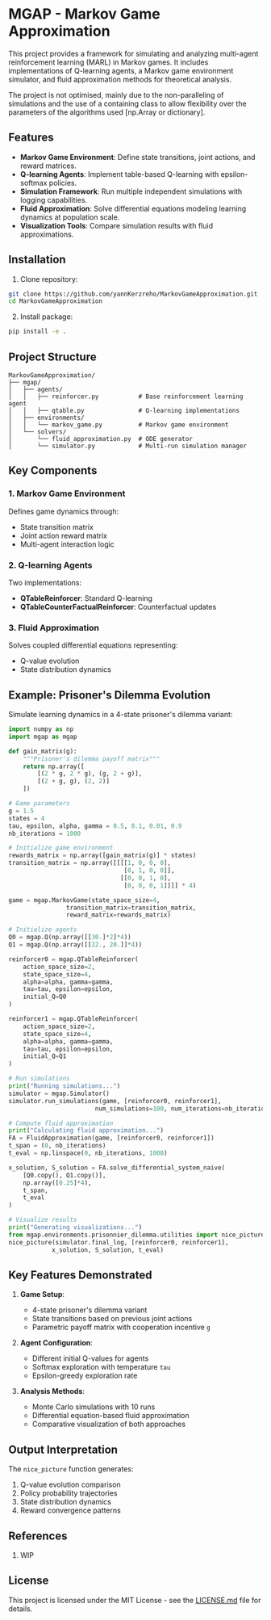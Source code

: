 # MGAP - Markov Game Approximation

This project provides a framework for simulating and analyzing multi-agent reinforcement learning (MARL) in Markov games. It includes implementations of Q-learning agents, a Markov game environment simulator, and fluid approximation methods for theoretical analysis.

The project is not optimised, mainly due to the non-paralleling of simulations and the use of a containing class to allow flexibility over the parameters of the algorithms used [np.Array or dictionary].

## Features

- **Markov Game Environment**: Define state transitions, joint actions, and reward matrices.
- **Q-learning Agents**: Implement table-based Q-learning with epsilon-softmax policies.
- **Simulation Framework**: Run multiple independent simulations with logging capabilities.
- **Fluid Approximation**: Solve differential equations modeling learning dynamics at population scale.
- **Visualization Tools**: Compare simulation results with fluid approximations.

## Installation

1. Clone repository:
```bash
git clone https://github.com/yannKerzreho/MarkovGameApproximation.git
cd MarkovGameApproximation
```

2. Install package:
```bash
pip install -e .
```

## Project Structure

```
MarkovGameApproximation/
├── mgap/
│   ├── agents/
│   │   ├── reinforcer.py           # Base reinforcement learning agent
│   │   ├── qtable.py               # Q-learning implementations
│   ├── environments/
│   │   └── markov_game.py          # Markov game environment
│   └── solvers/
│       └── fluid_approximation.py  # ODE generator
│       └── simulator.py            # Multi-run simulation manager
```

## Key Components

### 1. Markov Game Environment
Defines game dynamics through:
- State transition matrix
- Joint action reward matrix
- Multi-agent interaction logic

### 2. Q-learning Agents
Two implementations:
- **QTableReinforcer**: Standard Q-learning
- **QTableCounterFactualReinforcer**: Counterfactual updates

### 3. Fluid Approximation
Solves coupled differential equations representing:
- Q-value evolution
- State distribution dynamics

## Example: Prisoner's Dilemma Evolution

Simulate learning dynamics in a 4-state prisoner's dilemma variant:

```python
import numpy as np
import mgap as mgap

def gain_matrix(g):
    """Prisoner's dilemma payoff matrix"""
    return np.array([
        [(2 * g, 2 * g), (g, 2 + g)],
        [(2 + g, g), (2, 2)]
    ])

# Game parameters
g = 1.5
states = 4
tau, epsilon, alpha, gamma = 0.5, 0.1, 0.01, 0.9
nb_iterations = 1000

# Initialize game environment
rewards_matrix = np.array([gain_matrix(g)] * states)
transition_matrix = np.array([[[[1, 0, 0, 0],
                                [0, 1, 0, 0]],
                               [[0, 0, 1, 0],
                                [0, 0, 0, 1]]]] * 4)

game = mgap.MarkovGame(state_space_size=4, 
                transition_matrix=transition_matrix,
                reward_matrix=rewards_matrix)

# Initialize agents
Q0 = mgap.Q(np.array([[30.]*2]*4))
Q1 = mgap.Q(np.array([[22., 20.]]*4))

reinforcer0 = mgap.QTableReinforcer(
    action_space_size=2, 
    state_space_size=4,
    alpha=alpha, gamma=gamma,
    tau=tau, epsilon=epsilon,
    initial_Q=Q0
)

reinforcer1 = mgap.QTableReinforcer(
    action_space_size=2,
    state_space_size=4,
    alpha=alpha, gamma=gamma,
    tau=tau, epsilon=epsilon,
    initial_Q=Q1
)

# Run simulations
print("Running simulations...")
simulator = mgap.Simulator()
simulator.run_simulations(game, [reinforcer0, reinforcer1], 
                        num_simulations=100, num_iterations=nb_iterations)

# Compute fluid approximation
print("Calculating fluid approximation...")
FA = FluidApproximation(game, [reinforcer0, reinforcer1])
t_span = (0, nb_iterations)
t_eval = np.linspace(0, nb_iterations, 1000)

x_solution, S_solution = FA.solve_differential_system_naive(
    [Q0.copy(), Q1.copy()],
    np.array([0.25]*4),
    t_span,
    t_eval
)

# Visualize results
print("Generating visualizations...")
from mgap.environments.prisonnier_dilemma.utilities import nice_picture
nice_picture(simulator.final_log, [reinforcer0, reinforcer1], 
            x_solution, S_solution, t_eval)
```

## Key Features Demonstrated

1. **Game Setup**:
   - 4-state prisoner's dilemma variant
   - State transitions based on previous joint actions
   - Parametric payoff matrix with cooperation incentive `g`

2. **Agent Configuration**:
   - Different initial Q-values for agents
   - Softmax exploration with temperature `tau`
   - Epsilon-greedy exploration rate

3. **Analysis Methods**:
   - Monte Carlo simulations with 10 runs
   - Differential equation-based fluid approximation
   - Comparative visualization of both approaches

## Output Interpretation

The `nice_picture` function generates:
1. Q-value evolution comparison
2. Policy probability trajectories
3. State distribution dynamics
4. Reward convergence patterns

## References

1. WIP

## License

This project is licensed under the MIT License - see the [LICENSE.md](LICENSE.md) file for details.